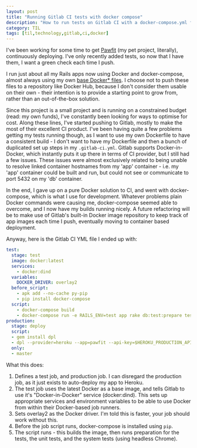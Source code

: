 ```yaml
---
layout: post
title: "Running Gitlab CI tests with docker compose"
description: "How to run tests on Gitlab CI with a docker-compose.yml file"
category: TIL
tags: [til,technology,gitlab,ci,docker]
---
```


I've been working for some time to get [Pawfit](https://pawfit.nz) (my pet project, literally), continuously deploying. I've only recently added tests, so now that I have them, I want a green check each time I push.

I run just about all my Rails apps now using Docker and docker-compose, almost always
using my own [base Docker* files](https://github.com/joshmcarthur/Dockerfiles/tree/master/rails). I choose not to push these files to a repository like Docker Hub, because I don't consider them usable on their own - their intention is to provide a starting point to grow from, rather than an out-of-the-box solution.

Since this project is a small project and is running on a constrained budget (read: my own funds), I've constantly been looking for ways to optimise for cost. Along these lines, I've started pushing to Gitlab, mostly to make the most of their excellent CI product. I've been having quite a few problems getting my tests running though, as I want to use my own Dockerfile to have a consistent build - I don't want to have my Dockerfile and then a bunch of duplicated set up steps in my `.gitlab-ci.yml`. Gitlab supports Docker-in-Docker, which instantly puts it up there in terms of CI provider, but I still had a few issues. These issues were almost exclusively related to being unable to resolve linked container hostnames from my 'app' container - i.e. my 'app' container could be built and run, but could not see or communicate to port 5432 on my 'db' container.

In the end, I gave up on a pure Docker solution to CI, and went with docker-compose, which is what I use for development. Whatever problems plain Docker commands were causing me, docker-compose seemed able to overcome, and I now have my builds running nicely. A future refactoring will be to make use of Gitlab's built-in Docker image repository to keep track of app images each time I push, eventually moving to container based deployment. 

Anyway, here is the Gitlab CI YML file I ended up with:

``` yaml
test:
  stage: test
  image: docker:latest
  services:
    - docker:dind
  variables:
    DOCKER_DRIVER: overlay2
  before_script:
    - apk add --no-cache py-pip
    - pip install docker-compose
  script:
    - docker-compose build
    - docker-compose run -e RAILS_ENV=test app rake db:test:prepare test test:system
production:
  stage: deploy
  script:
  - gem install dpl
  - dpl --provider=heroku --app=pawfit --api-key=$HEROKU_PRODUCTION_API_KEY
  only:
  - master
```

What this does:

1. Defines a test job, and production job. I can disregard the production job, as it just exists to auto-deploy my app to Heroku.
2. The test job uses the latest Docker as a base image, and tells Gitlab to use it's "Docker-in-Docker" service (docker:dind). This sets up appropriate services and environment variables to be able to use Docker from within their Docker-based job runners.
3. Sets overlay2 as the Docker driver. I'm told this is faster, your job should work without this.
4. Before the job script runs, docker-compose is installed using `pip`.
5. The script runs - this builds the image, then runs preparation for the tests, the unit tests, and the system tests (using headless Chrome).



